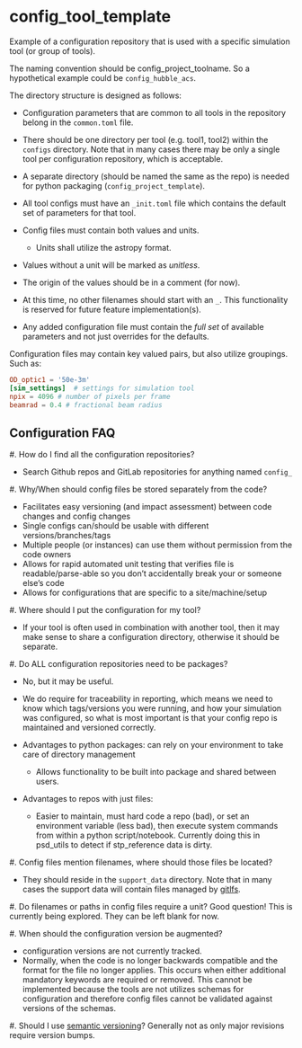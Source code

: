 # config_tool_template
Example of a configuration repository that is used with a specific simulation tool (or group of tools).

The naming convention should be config_project_toolname. So a hypothetical example could be `config_hubble_acs`.

The directory structure is designed as follows:

- Configuration parameters that are common to all tools in the repository belong in the `common.toml` file. 
- There should be one directory per tool (e.g. tool1, tool2) within the `configs` directory. 
  Note that in many cases there may be only a single tool per configuration repository, which is acceptable.

- A separate directory (should be named the same as the repo) is needed for python packaging (`config_project_template`).
- All tool configs must have an `_init.toml` file which contains the default set of parameters for that tool.
- Config files must contain both values and units. 
  - Units shall utilize the astropy format.
- Values without a unit will be marked as *unitless*.
- The origin of the values should be in a comment (for now).
- At this time, no other filenames should start with an `_`. This functionality is reserved for future feature implementation(s).
- Any added configuration file must contain the *full set* of available parameters and not just overrides for the defaults.

Configuration files may contain key valued pairs, but also utilize groupings. Such as:

```toml
OD_optic1 = '50e-3m'
[sim_settings]  # settings for simulation tool
npix = 4096 # number of pixels per frame
beamrad = 0.4 # fractional beam radius
```


## Configuration FAQ

#. How do I find all the configuration repositories?
- Search Github repos and GitLab repositories for anything named `config_`

#. Why/When should config files be stored separately from the code?
- Facilitates easy versioning (and impact assessment) between code changes and config changes
- Single configs can/should be usable with different versions/branches/tags
- Multiple people (or instances) can use them without permission from the code owners
- Allows for rapid automated unit testing that verifies file is readable/parse-able so you don’t accidentally break your or someone else’s code
- Allows for configurations that are specific to a site/machine/setup

#. Where should I put the configuration for my tool?
- If your tool is often used in combination with another tool, then it may make sense to share a configuration directory, otherwise it should be separate.

#. Do ALL configuration repositories need to be packages? 
- No, but it may be useful.
- We do require for traceability in reporting, which means we need to know which tags/versions you were running, and how your simulation was configured, so what is most important is that your config repo is maintained and versioned correctly. 

- Advantages to python packages: can rely on your environment to take care of directory management
  - Allows functionality to be built into package and shared between users.
- Advantages to repos with just files: 
  - Easier to maintain, must hard code a repo (bad), or set an environment variable (less bad), then execute system commands from within a python script/notebook.
   Currently doing this in psd_utils to detect if stp_reference data is dirty.

#. Config files mention filenames, where should those files be located?
- They should reside in the `support_data` directory.
  Note that in many cases the support data will contain files managed by [gitlfs](https://git-lfs.com/).

#. Do filenames or paths in config files require a unit?
Good question! This is currently being explored. They can be left blank for now.

#. When should the configuration version be augmented?
- configuration versions are not currently tracked. 
- Normally, when the code is no longer backwards compatible and the format for the file no longer applies.
  This occurs when either additional mandatory keywords are required or removed.
  This cannot be implemented because the tools are not utilizes schemas for configuration and therefore config files cannot be validated against versions of the schemas.

#. Should I use [semantic versioning](https://semver.org/)? 
Generally not as only major revisions require version bumps.



<!-- This code uses ``pre-commit`` to check yaml file syntax, maintain ``black`` formatting, and check ``flake8`` compliance.
To enable this, run the following commands once (the first removes the previous pre-commit hook)::

    git config --unset-all core.hooksPath
    pre-commit install -->
